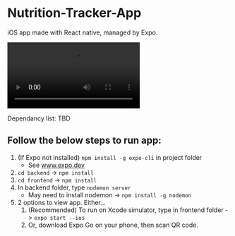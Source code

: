 # Nutrition-Tracker-App
iOS app made with React native, managed by Expo.

![Demo](https://user-images.githubusercontent.com/29593134/216833972-f4d5d480-6070-4fb0-88af-598824e66043.mp4)

Dependancy list: TBD

## Follow the below steps to run app:
  1. (If Expo not installed) `npm install -g expo-cli` in project folder
      - See www.expo.dev
  3. `cd backend` -> `npm install`
  4. `cd frontend` -> `npm install`
  5. In backend folder, type `nodemon server`
      - May need to install nodemon -> `npm install -g nodemon`
  7. 2 options to view app. Either...
      1. (Recommended) To run on Xcode simulator,  type in frontend folder -> `expo start --ios`
      2. Or, download Expo Go on your phone, then scan QR code. 


